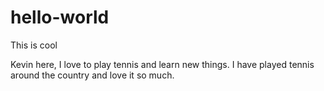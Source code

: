 # hello-world

This is cool

Kevin here, I love to play tennis and learn new things.
I have played tennis around the country and love it so much.
